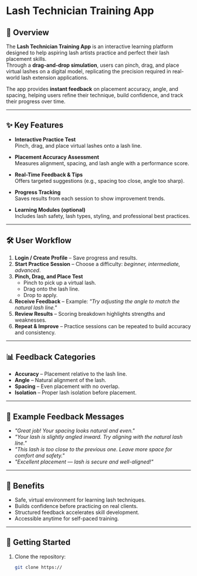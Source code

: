 # Lash Technician Training App

## 📖 Overview
The **Lash Technician Training App** is an interactive learning platform designed to help aspiring lash artists practice and perfect their lash placement skills.  
Through a **drag-and-drop simulation**, users can pinch, drag, and place virtual lashes on a digital model, replicating the precision required in real-world lash extension applications.  

The app provides **instant feedback** on placement accuracy, angle, and spacing, helping users refine their technique, build confidence, and track their progress over time.  

---

## ✨ Key Features
- **Interactive Practice Test**  
  Pinch, drag, and place virtual lashes onto a lash line.
  
- **Placement Accuracy Assessment**  
  Measures alignment, spacing, and lash angle with a performance score.

- **Real-Time Feedback & Tips**  
  Offers targeted suggestions (e.g., spacing too close, angle too sharp).

- **Progress Tracking**  
  Saves results from each session to show improvement trends.

- **Learning Modules (optional)**  
  Includes lash safety, lash types, styling, and professional best practices.

---

## 🛠 User Workflow
1. **Login / Create Profile** – Save progress and results.  
2. **Start Practice Session** – Choose a difficulty: *beginner, intermediate, advanced*.  
3. **Pinch, Drag, and Place Test**  
   - Pinch to pick up a virtual lash.  
   - Drag onto the lash line.  
   - Drop to apply.  
4. **Receive Feedback** – Example: *"Try adjusting the angle to match the natural lash line."*  
5. **Review Results** – Scoring breakdown highlights strengths and weaknesses.  
6. **Repeat & Improve** – Practice sessions can be repeated to build accuracy and consistency.  

---

## 📊 Feedback Categories
- **Accuracy** – Placement relative to the lash line.  
- **Angle** – Natural alignment of the lash.  
- **Spacing** – Even placement with no overlap.  
- **Isolation** – Proper lash isolation before placement.  

---

## 💬 Example Feedback Messages
- *"Great job! Your spacing looks natural and even."*  
- *"Your lash is slightly angled inward. Try aligning with the natural lash line."*  
- *"This lash is too close to the previous one. Leave more space for comfort and safety."*  
- *"Excellent placement — lash is secure and well-aligned!"*  

---

## 🎯 Benefits
- Safe, virtual environment for learning lash techniques.  
- Builds confidence before practicing on real clients.  
- Structured feedback accelerates skill development.  
- Accessible anytime for self-paced training.  

---

## 🚀 Getting Started
1. Clone the repository:  
   ```bash
   git clone https://
